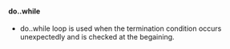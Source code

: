 #### do..while
- do..while loop is used when the termination condition occurs unexpectedly and is checked at the begaining.
